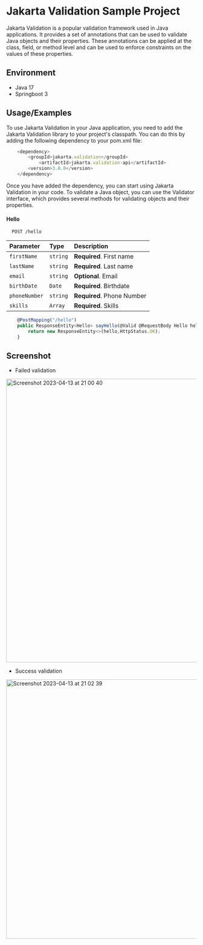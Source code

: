 # Jakarta Validation Sample Project

Jakarta Validation is a popular validation framework used in Java applications. It provides a set of annotations that
can be used to validate Java objects and their properties. These annotations can be applied at the class, field, or
method level and can be used to enforce constraints on the values of these properties.

## Environment

- Java 17
- Springboot 3

## Usage/Examples

To use Jakarta Validation in your Java application, you need to add the Jakarta Validation library to your project's
classpath. You can do this by adding the following dependency to your pom.xml file:

```javascript
    <dependency>
        <groupId>jakarta.validation</groupId>
            <artifactId>jakarta.validation-api</artifactId>
        <version>3.0.0</version>
    </dependency>
```

Once you have added the dependency, you can start using Jakarta Validation in your code. To validate a Java object, you
can use the Validator interface, which provides several methods for validating objects and their properties.

#### Hello

```http
  POST /hello
```

| Parameter | Type     | Description                |
| :-------- | :------- |:---------------------------|
| `firstName` | `string` | **Required**. First name   |
| `lastName` | `string` | **Required**. Last name    |
| `email` | `string` | **Optional**. Email        |
| `birthDate` | `Date` | **Required**. Birthdate    |
| `phoneNumber` | `string` | **Required**. Phone Number |
| `skills` | `Array` | **Required**. Skills       |

```javascript
    @PostMapping("/hello")
    public ResponseEntity<Hello> sayHello(@Valid @RequestBody Hello hello){
        return new ResponseEntity<>(hello,HttpStatus.OK);
    }
```
## Screenshot

- Failed validation

<img width="748" alt="Screenshot 2023-04-13 at 21 00 40" src="https://user-images.githubusercontent.com/66008860/231783684-1fddca4c-0b36-4591-aa5f-3631b6b04037.png">

- Success validation

<img width="684" alt="Screenshot 2023-04-13 at 21 02 39" src="https://user-images.githubusercontent.com/66008860/231804364-034ee340-eb51-4575-861b-fcaaa9ff6bd4.png">



